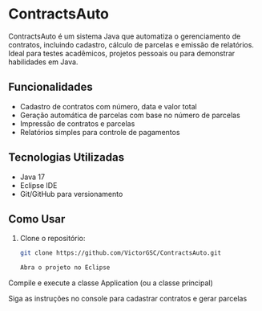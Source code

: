 # ContractsAuto

ContractsAuto é um sistema Java que automatiza o gerenciamento de contratos, incluindo cadastro, cálculo de parcelas e emissão de relatórios. Ideal para testes acadêmicos, projetos pessoais ou para demonstrar habilidades em Java.

## Funcionalidades
- Cadastro de contratos com número, data e valor total
- Geração automática de parcelas com base no número de parcelas
- Impressão de contratos e parcelas
- Relatórios simples para controle de pagamentos

## Tecnologias Utilizadas
- Java 17
- Eclipse IDE
- Git/GitHub para versionamento

## Como Usar
1. Clone o repositório:
   ```bash
   git clone https://github.com/VictorGSC/ContractsAuto.git

   Abra o projeto no Eclipse

Compile e execute a classe Application (ou a classe principal)

Siga as instruções no console para cadastrar contratos e gerar parcelas
